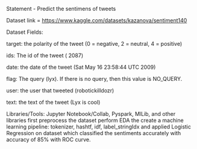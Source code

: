 Statement - Predict the sentimens of tweets

Dataset link = https://www.kaggle.com/datasets/kazanova/sentiment140

Dataset Fields: 

target: the polarity of the tweet (0 = negative, 2 = neutral, 4 = positive)

ids: The id of the tweet ( 2087)

date: the date of the tweet (Sat May 16 23:58:44 UTC 2009)

flag: The query (lyx). If there is no query, then this value is NO_QUERY.

user: the user that tweeted (robotickilldozr)

text: the text of the tweet (Lyx is cool)


Libraries/Tools: Jupyter Notebook/Collab, Pyspark, MlLib, and other libraries
first preprocess the dataset perform EDA the create a machine learning pipeline: tokenizer, hashtf, idf, label_stringIdx
and applied Logistic Regression on dataset which classified the sentiments accurately with accuracy of 85% with ROC curve.
